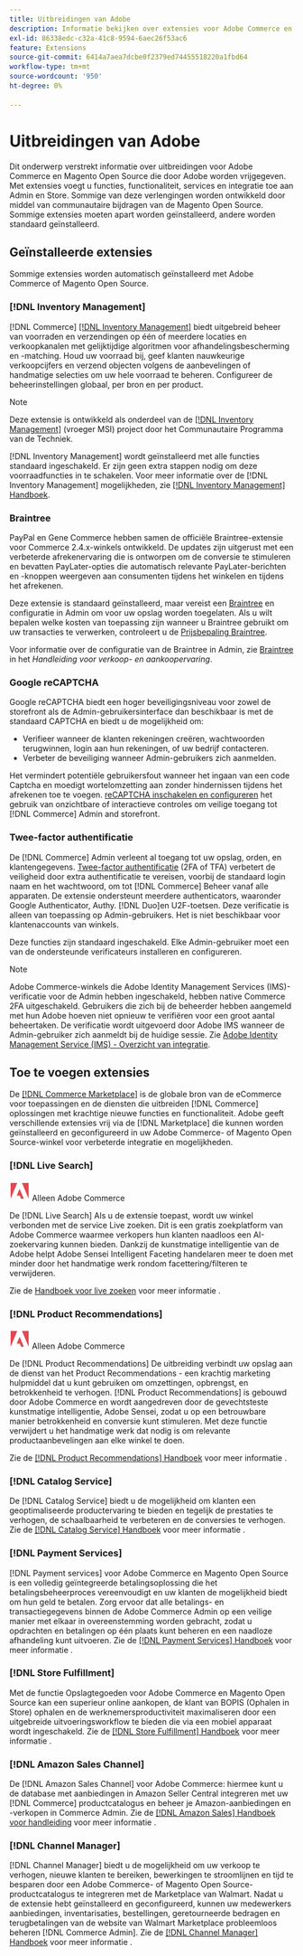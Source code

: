 ```yaml
---
title: Uitbreidingen van Adobe
description: Informatie bekijken over extensies voor Adobe Commerce en Magento Open Source die door de Adobe zijn uitgebracht.
exl-id: 86338edc-c32a-41c8-9594-6aec26f53ac6
feature: Extensions
source-git-commit: 6414a7aea7dcbe0f2379ed74455518220a1fbd64
workflow-type: tm+mt
source-wordcount: '950'
ht-degree: 0%

---
```


# Uitbreidingen van Adobe

Dit onderwerp verstrekt informatie over uitbreidingen voor Adobe Commerce en Magento Open Source die door Adobe worden vrijgegeven. Met extensies voegt u functies, functionaliteit, services en integratie toe aan Admin en Store. Sommige van deze verlengingen worden ontwikkeld door middel van communautaire bijdragen van de Magento Open Source. Sommige extensies moeten apart worden geïnstalleerd, andere worden standaard geïnstalleerd.

## Geïnstalleerde extensies

Sommige extensies worden automatisch geïnstalleerd met Adobe Commerce of Magento Open Source.

### [!DNL Inventory Management]

[!DNL Commerce] [[!DNL Inventory Management]](../inventory-management/introduction.md) biedt uitgebreid beheer van voorraden en verzendingen op één of meerdere locaties en verkoopkanalen met gelijktijdige algoritmen voor afhandelingsbescherming en -matching. Houd uw voorraad bij, geef klanten nauwkeurige verkoopcijfers en verzend objecten volgens de aanbevelingen of handmatige selecties om uw hele voorraad te beheren. Configureer de beheerinstellingen globaal, per bron en per product.

>[!NOTE]
>
>Deze extensie is ontwikkeld als onderdeel van de [[!DNL Inventory Management]](https://github.com/magento/inventory) (vroeger MSI) project door het Communautaire Programma van de Techniek.

[!DNL Inventory Management] wordt geïnstalleerd met alle functies standaard ingeschakeld. Er zijn geen extra stappen nodig om deze voorraadfuncties in te schakelen. Voor meer informatie over de [!DNL Inventory Management] mogelijkheden, zie [[!DNL Inventory Management] Handboek](../inventory-management/guide-overview.md).

### Braintree

PayPal en Gene Commerce hebben samen de officiële Braintree-extensie voor Commerce 2.4.x-winkels ontwikkeld. De updates zijn uitgerust met een verbeterde afrekenervaring die is ontworpen om de conversie te stimuleren en bevatten PayLater-opties die automatisch relevante PayLater-berichten en -knoppen weergeven aan consumenten tijdens het winkelen en tijdens het afrekenen.

Deze extensie is standaard geïnstalleerd, maar vereist een [Braintree](https://www.braintreepayments.com/) en configuratie in Admin om voor uw opslag worden toegelaten. Als u wilt bepalen welke kosten van toepassing zijn wanneer u Braintree gebruikt om uw transacties te verwerken, controleert u de [Prijsbepaling Braintree](https://www.braintreepayments.com/braintree-pricing).

Voor informatie over de configuratie van de Braintree in Admin, zie [Braintree](../stores-purchase/braintree.md) in het _Handleiding voor verkoop- en aankoopervaring_.

### Google reCAPTCHA

Google reCAPTCHA biedt een hoger beveiligingsniveau voor zowel de storefront als de Admin-gebruikersinterface dan beschikbaar is met de standaard CAPTCHA en biedt u de mogelijkheid om:

- Verifieer wanneer de klanten rekeningen creëren, wachtwoorden terugwinnen, login aan hun rekeningen, of uw bedrijf contacteren.
- Verbeter de beveiliging wanneer Admin-gebruikers zich aanmelden.

Het vermindert potentiële gebruikersfout wanneer het ingaan van een code Captcha en moedigt wortelomzetting aan zonder hindernissen tijdens het afrekenen toe te voegen. [reCAPTCHA inschakelen en configureren](../systems/security-google-recaptcha.md) het gebruik van onzichtbare of interactieve controles om veilige toegang tot [!DNL Commerce] Admin and storefront.

### Twee-factor authentificatie

De [!DNL Commerce] Admin verleent al toegang tot uw opslag, orden, en klantengegevens. [Twee-factor authentificatie](../systems/security-two-factor-authentication.md) (2FA of TFA) verbetert de veiligheid door extra authentificatie te vereisen, voorbij de standaard login naam en het wachtwoord, om tot [!DNL Commerce] Beheer vanaf alle apparaten. De extensie ondersteunt meerdere authenticators, waaronder Google Authenticator, Authy. [!DNL Duo]en U2F-toetsen. Deze verificatie is alleen van toepassing op Admin-gebruikers. Het is niet beschikbaar voor klantenaccounts van winkels.

Deze functies zijn standaard ingeschakeld. Elke Admin-gebruiker moet een van de ondersteunde verificateurs installeren en configureren.

>[!NOTE]
>
>Adobe Commerce-winkels die Adobe Identity Management Services (IMS)-verificatie voor de Admin hebben ingeschakeld, hebben native Commerce 2FA uitgeschakeld. Gebruikers die zich bij de beheerder hebben aangemeld met hun Adobe hoeven niet opnieuw te verifiëren voor een groot aantal beheertaken. De verificatie wordt uitgevoerd door Adobe IMS wanneer de Admin-gebruiker zich aanmeldt bij de huidige sessie. Zie [Adobe Identity Management Service (IMS) - Overzicht van integratie](./adobe-ims-integration-overview.md).

## Toe te voegen extensies

De [[!DNL Commerce Marketplace]](https://marketplace.magento.com/) is de globale bron van de eCommerce voor toepassingen en de diensten die uitbreiden [!DNL Commerce] oplossingen met krachtige nieuwe functies en functionaliteit. Adobe geeft verschillende extensies vrij via de [!DNL Marketplace] die kunnen worden geïnstalleerd en geconfigureerd in uw Adobe Commerce- of Magento Open Source-winkel voor verbeterde integratie en mogelijkheden.

### [!DNL Live Search]

![Adobe Commerce](../assets/adobe-logo.svg) Alleen Adobe Commerce

De [!DNL Live Search] Als u de extensie toepast, wordt uw winkel verbonden met de service Live zoeken. Dit is een gratis zoekplatform van Adobe Commerce waarmee verkopers hun klanten naadloos een AI-zoekervaring kunnen bieden. Dankzij de kunstmatige intelligentie van de Adobe helpt Adobe Sensei Intelligent Faceting handelaren meer te doen met minder door het handmatige werk rondom facettering/filteren te verwijderen.

Zie de [Handboek voor live zoeken](https://experienceleague.adobe.com/docs/commerce-merchant-services/live-search/guide-overview.html) voor meer informatie .

### [!DNL Product Recommendations]

![Adobe Commerce](../assets/adobe-logo.svg) Alleen Adobe Commerce

De [!DNL Product Recommendations] De uitbreiding verbindt uw opslag aan de dienst van het Product Recommendations - een krachtig marketing hulpmiddel dat u kunt gebruiken om omzettingen, opbrengst, en betrokkenheid te verhogen. [!DNL Product Recommendations] is gebouwd door Adobe Commerce en wordt aangedreven door de gevechtsteste kunstmatige intelligentie, Adobe Sensei, zodat u op een betrouwbare manier betrokkenheid en conversie kunt stimuleren. Met deze functie verwijdert u het handmatige werk dat nodig is om relevante productaanbevelingen aan elke winkel te doen.

Zie de [[!DNL Product Recommendations] Handboek](https://experienceleague.adobe.com/docs/commerce-merchant-services/product-recommendations/guide-overview.html?lang=en) voor meer informatie .

### [!DNL Catalog Service]

De [!DNL Catalog Service] biedt u de mogelijkheid om klanten een geoptimaliseerde productervaring te bieden en tegelijk de prestaties te verhogen, de schaalbaarheid te verbeteren en de conversies te verhogen. Zie de [[!DNL Catalog Service] Handboek](https://experienceleague.adobe.com/docs/commerce-merchant-services/catalog-service/guide-overview.html) voor meer informatie .

### [!DNL Payment Services]

[!DNL Payment services] voor Adobe Commerce en Magento Open Source is een volledig geïntegreerde betalingsoplossing die het betalingsbeheerproces vereenvoudigt en uw klanten de mogelijkheid biedt om hun geld te betalen. Zorg ervoor dat alle betalings- en transactiegegevens binnen de Adobe Commerce Admin op een veilige manier met elkaar in overeenstemming worden gebracht, zodat u opdrachten en betalingen op één plaats kunt beheren en een naadloze afhandeling kunt uitvoeren. Zie de [[!DNL Payment Services] Handboek](https://experienceleague.adobe.com/docs/commerce-merchant-services/payment-services/guide-overview.html) voor meer informatie .

### [!DNL Store Fulfillment]

Met de functie Opslagtegoeden voor Adobe Commerce en Magento Open Source kan een superieur online aankopen, de klant van BOPIS (Ophalen in Store) ophalen en de werknemersproductiviteit maximaliseren door een uitgebreide uitvoeringsworkflow te bieden die via een mobiel apparaat wordt ingeschakeld. Zie de [[!DNL Store Fulfillment] Handboek](https://experienceleague.adobe.com/docs/commerce-merchant-services/store-fulfillment/guide-overview.html) voor meer informatie .

### [!DNL Amazon Sales Channel]

De [!DNL Amazon Sales Channel] voor Adobe Commerce: hiermee kunt u de database met aanbiedingen in Amazon Seller Central integreren met uw [!DNL Commerce] productcatalogus en beheer je Amazon-aanbiedingen en -verkopen in Commerce Admin. Zie de [[!DNL Amazon Sales] Handboek voor handleiding](https://experienceleague.adobe.com/docs/commerce-channels/amazon/guide-overview.html) voor meer informatie .

### [!DNL Channel Manager]

[!DNL Channel Manager] biedt u de mogelijkheid om uw verkoop te verhogen, nieuwe klanten te bereiken, bewerkingen te stroomlijnen en tijd te besparen door een Adobe Commerce- of Magento Open Source-productcatalogus te integreren met de Marketplace van Walmart. Nadat u de extensie hebt geïnstalleerd en geconfigureerd, kunnen uw medewerkers aanbiedingen, inventarisaties, bestellingen, geretourneerde bedragen en terugbetalingen van de website van Walmart Marketplace probleemloos beheren [!DNL Commerce Admin]. Zie de [[!DNL Channel Manager] Handboek](https://experienceleague.adobe.com/docs/commerce-channels/channel-manager/guide-overview.html) voor meer informatie .
